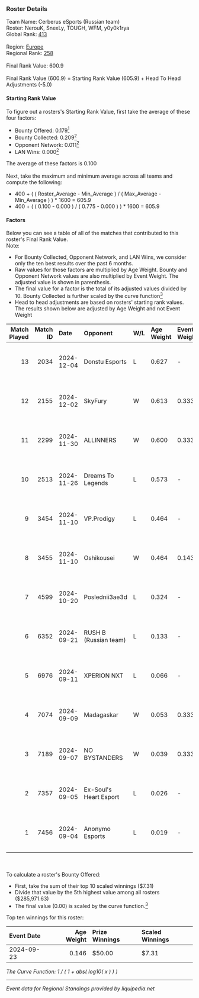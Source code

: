 ### Roster Details<br />
Team Name: Cerberus eSports (Russian team)<br />
Roster: NerouK, SnexLy, TOUGH, WFM, y0y0k1rya<br />
Global Rank: [413](../../standings_global_2025_02_28.md)<br />
<br />
Region: [Europe]( ../../standings_europe_2025_02_28.md)<br />
Regional Rank: [258]( ../../standings_europe_2025_02_28.md)<br />
<br />
Final Rank Value:  600.9<br />
<br />
Final Rank Value (600.9) = Starting Rank Value (605.9) + Head To Head Adjustments (-5.0)<br />

#### Starting Rank Value<br />
To figure out a rosters's Starting Rank Value, first take the average of these four factors:<br />
- Bounty Offered: 0.179[<sup>1</sup>](#table2)
- Bounty Collected: 0.209[<sup>2</sup>](#table1)
- Opponent Network: 0.011[<sup>2</sup>](#table1)
- LAN Wins: 0.000[<sup>2</sup>](#table1)

The average of these factors is 0.100<br />
<br />
Next, take the maximum and minimum average across all teams and compute the following:<br />
- 400 + ( ( Roster_Average - Min_Average ) / ( Max_Average - Min_Average ) ) * 1600 = 605.9
- 400 + ( ( 0.100 - 0.000 ) / ( 0.775 - 0.000 ) ) * 1600 = 605.9


#### Factors<br />
Below you can see a table of all of the matches that contributed to this roster's Final Rank Value.<br />
Note:<br />

- For Bounty Collected, Opponent Network, and LAN Wins, we consider only the ten best results over the past 6 months.
- Raw values for those factors are multiplied by Age Weight. Bounty and Opponent Network values are also multiplied by Event Weight. The adjusted value is shown in parenthesis.
- The final value for a factor is the total of its adjusted values divided by 10. Bounty Collected is further scaled by the curve function[<sup>3</sup>](#curveFunction)
- Head to head adjustments are based on rosters' starting rank values. The results shown below are adjusted by Age Weight and not Event Weight
<span id="table1"></span><br />


| Match Played | Match ID | Date       | Opponent               | W/L | Age Weight | Event Weight | Bounty Collected | Opponent Network | LAN Wins  | H2H Adj. | Roster                                |
| -: | -: | :- | :- | :- | :- | :- | :- | :- | :- | -: | :- |
|           13 |     2034 | 2024-12-04 | Donstu Esports         | L   | 0.627      | -            | -                | -                | -         |   -12.32 | NerouK, SnexLy, TOUGH, WFM, y0y0k1rya |
|           12 |     2155 | 2024-12-02 | SkyFury                | W   | 0.613      | 0.333        | 0.005 (0.001)    | 0.367 (0.075)    | 0 (0.000) |    11.98 | NerouK, SnexLy, TOUGH, WFM, y0y0k1rya |
|           11 |     2299 | 2024-11-30 | ALLINNERS              | W   | 0.600      | 0.333        | 0.003 (0.001)    | 0.162 (0.032)    | 0 (0.000) |    12.96 | NerouK, SnexLy, TOUGH, WFM, y0y0k1rya |
|           10 |     2513 | 2024-11-26 | Dreams To Legends      | L   | 0.573      | -            | -                | -                | -         |    -8.17 | NerouK, SnexLy, TOUGH, WFM, y0y0k1rya |
|            9 |     3454 | 2024-11-10 | VP.Prodigy             | L   | 0.464      | -            | -                | -                | -         |    -7.63 | NerouK, SnexLy, TOUGH, WFM, y0y0k1rya |
|            8 |     3455 | 2024-11-10 | Oshikousei             | W   | 0.464      | 0.143        | 0.000 (0.000)    | 0.000 (0.000)    | 0 (0.000) |     3.52 | NerouK, SnexLy, TOUGH, WFM, y0y0k1rya |
|            7 |     4599 | 2024-10-20 | Poslednii3ae3d         | L   | 0.324      | -            | -                | -                | -         |    -4.41 | NerouK, SnexLy, TOUGH, WFM, y0y0k1rya |
|            6 |     6352 | 2024-09-21 | RUSH B (Russian team)  | L   | 0.133      | -            | -                | -                | -         |    -0.51 | ParliE, SnexLy, WFM, xnkka, y0y0k1rya |
|            5 |     6976 | 2024-09-11 | XPERION NXT            | L   | 0.066      | -            | -                | -                | -         |    -0.89 | NerouK, SnexLy, TOUGH, WFM, y0y0k1rya |
|            4 |     7074 | 2024-09-09 | Madagaskar             | W   | 0.053      | 0.333        | 0.000 (0.000)    | 0.003 (0.000)    | 0 (0.000) |     0.54 | NerouK, SnexLy, TOUGH, WFM, y0y0k1rya |
|            3 |     7189 | 2024-09-07 | NO BYSTANDERS          | W   | 0.039      | 0.333        | 0.000 (0.000)    | 0.020 (0.000)    | 0 (0.000) |     0.43 | NerouK, SnexLy, TOUGH, WFM, y0y0k1rya |
|            2 |     7357 | 2024-09-05 | Ex-Soul's Heart Esport | L   | 0.026      | -            | -                | -                | -         |    -0.37 | NerouK, SnexLy, TOUGH, WFM, y0y0k1rya |
|            1 |     7456 | 2024-09-04 | Anonymo Esports        | L   | 0.019      | -            | -                | -                | -         |    -0.11 | NerouK, SnexLy, TOUGH, WFM, y0y0k1rya |

<br />
<span id="table2"></span><br />
To calculate a roster's Bounty Offered:<br />

- First, take the sum of their top 10 scaled winnings ($7.31)
- Divide that value by the 5th highest value among all rosters ($285,971.63)
- The final value (0.00) is scaled by the curve function.[<sup>3</sup>](#curveFunction)

Top ten winnings for this roster:<br />

| Event Date | Age Weight | Prize Winnings | Scaled Winnings |
| :- | -: | :- | :- |
| 2024-09-23 |      0.146 | $50.00         | $7.31           |


<span id="curveFunction"></span>_The Curve Function: 1 / ( 1 + abs( log10( x ) ) )_<br />

---
_Event data for Regional Standings provided by liquipedia.net_<br />
